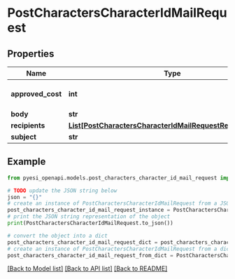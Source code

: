 # PostCharactersCharacterIdMailRequest


## Properties

Name | Type | Description | Notes
------------ | ------------- | ------------- | -------------
**approved_cost** | **int** |  | [optional] [default to 0]
**body** | **str** |  | 
**recipients** | [**List[PostCharactersCharacterIdMailRequestRecipientsInner]**](PostCharactersCharacterIdMailRequestRecipientsInner.md) |  | 
**subject** | **str** |  | 

## Example

```python
from pyesi_openapi.models.post_characters_character_id_mail_request import PostCharactersCharacterIdMailRequest

# TODO update the JSON string below
json = "{}"
# create an instance of PostCharactersCharacterIdMailRequest from a JSON string
post_characters_character_id_mail_request_instance = PostCharactersCharacterIdMailRequest.from_json(json)
# print the JSON string representation of the object
print(PostCharactersCharacterIdMailRequest.to_json())

# convert the object into a dict
post_characters_character_id_mail_request_dict = post_characters_character_id_mail_request_instance.to_dict()
# create an instance of PostCharactersCharacterIdMailRequest from a dict
post_characters_character_id_mail_request_from_dict = PostCharactersCharacterIdMailRequest.from_dict(post_characters_character_id_mail_request_dict)
```
[[Back to Model list]](../README.md#documentation-for-models) [[Back to API list]](../README.md#documentation-for-api-endpoints) [[Back to README]](../README.md)


